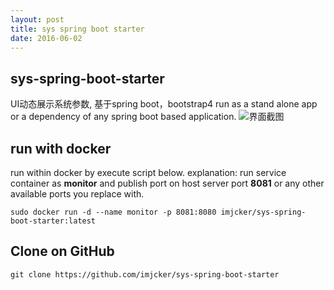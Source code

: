 ```yaml
---
layout: post  
title: sys spring boot starter  
date: 2016-06-02
---
```


## sys-spring-boot-starter

UI动态展示系统参数, 基于spring boot，bootstrap4
run as a stand alone app or a dependency of any spring boot based application.
![界面截图](https://img-blog.csdnimg.cn/2020010921574533.gif)

## run with docker
run within docker by execute script below.
explanation: run service container as **monitor** and publish port on host server port **8081** or any other available ports you replace with. 
```shell script
sudo docker run -d --name monitor -p 8081:8080 imjcker/sys-spring-boot-starter:latest
```

## Clone on GitHub
```shell
git clone https://github.com/imjcker/sys-spring-boot-starter
```
